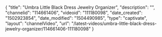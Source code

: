 {
    "title": "Umbra Little Black Dress Jewelry Organizer",
    "description": "",
    "channelid": "114661406",
    "videoid": "111180098",
    "date_created": "1502923854",
    "date_modified": "1504490985",
    "type": "captivate",
    "layout": "channelVideo",
    "url": "\/latest-videos\/umbra-little-black-dress-jewelry-organizer\/114661406-111180098"
}